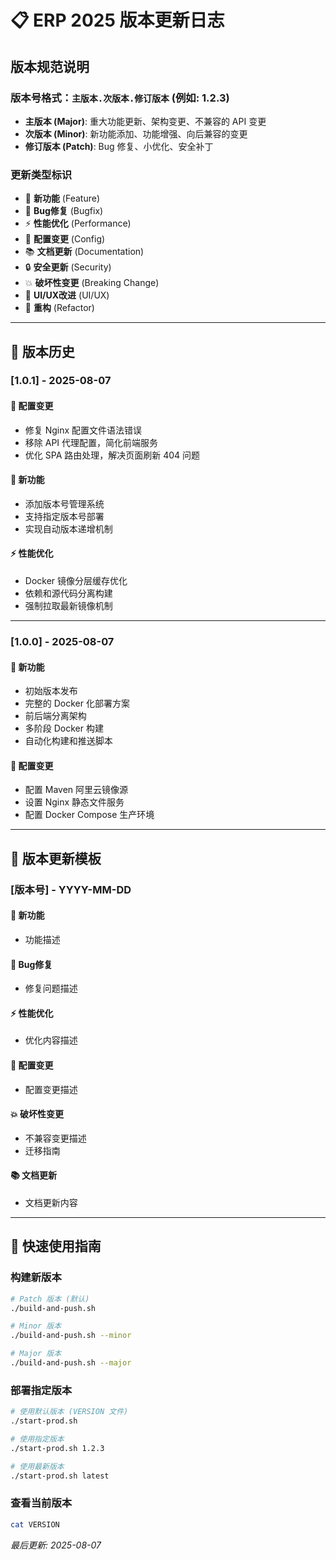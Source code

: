 # 📋 ERP 2025 版本更新日志

## 版本规范说明

### 版本号格式：`主版本.次版本.修订版本` (例如: 1.2.3)

- **主版本 (Major)**: 重大功能更新、架构变更、不兼容的 API 变更
- **次版本 (Minor)**: 新功能添加、功能增强、向后兼容的变更
- **修订版本 (Patch)**: Bug 修复、小优化、安全补丁

### 更新类型标识

- 🚀 **新功能** (Feature)
- 🐛 **Bug修复** (Bugfix)
- ⚡ **性能优化** (Performance)
- 🔧 **配置变更** (Config)
- 📚 **文档更新** (Documentation)
- 🔒 **安全更新** (Security)
- 💥 **破坏性变更** (Breaking Change)
- 🎨 **UI/UX改进** (UI/UX)
- 🔨 **重构** (Refactor)

---

## 📅 版本历史

### [1.0.1] - 2025-08-07

#### 🔧 配置变更
- 修复 Nginx 配置文件语法错误
- 移除 API 代理配置，简化前端服务
- 优化 SPA 路由处理，解决页面刷新 404 问题

#### 🚀 新功能
- 添加版本号管理系统
- 支持指定版本号部署
- 实现自动版本递增机制

#### ⚡ 性能优化
- Docker 镜像分层缓存优化
- 依赖和源代码分离构建
- 强制拉取最新镜像机制

---

### [1.0.0] - 2025-08-07

#### 🚀 新功能
- 初始版本发布
- 完整的 Docker 化部署方案
- 前后端分离架构
- 多阶段 Docker 构建
- 自动化构建和推送脚本

#### 🔧 配置变更
- 配置 Maven 阿里云镜像源
- 设置 Nginx 静态文件服务
- 配置 Docker Compose 生产环境

---

## 📝 版本更新模板

### [版本号] - YYYY-MM-DD

#### 🚀 新功能
- 功能描述

#### 🐛 Bug修复
- 修复问题描述

#### ⚡ 性能优化
- 优化内容描述

#### 🔧 配置变更
- 配置变更描述

#### 💥 破坏性变更
- 不兼容变更描述
- 迁移指南

#### 📚 文档更新
- 文档更新内容

---

## 🔄 快速使用指南

### 构建新版本
```bash
# Patch 版本 (默认)
./build-and-push.sh

# Minor 版本
./build-and-push.sh --minor

# Major 版本
./build-and-push.sh --major
```

### 部署指定版本
```bash
# 使用默认版本 (VERSION 文件)
./start-prod.sh

# 使用指定版本
./start-prod.sh 1.2.3

# 使用最新版本
./start-prod.sh latest
```

### 查看当前版本
```bash
cat VERSION
```

*最后更新: 2025-08-07*
